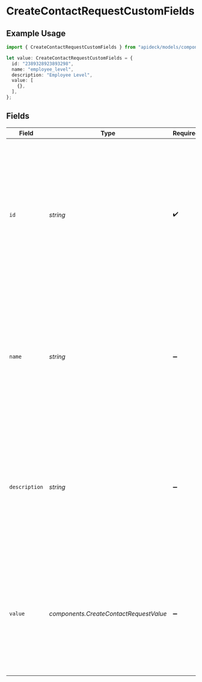 # CreateContactRequestCustomFields

## Example Usage

```typescript
import { CreateContactRequestCustomFields } from "apideck/models/components";

let value: CreateContactRequestCustomFields = {
  id: "2389328923893298",
  name: "employee_level",
  description: "Employee Level",
  value: [
    {},
  ],
};
```

## Fields

| Field                                                                                                                                                                                                                                                 | Type                                                                                                                                                                                                                                                  | Required                                                                                                                                                                                                                                              | Description                                                                                                                                                                                                                                           | Example                                                                                                                                                                                                                                               |
| ----------------------------------------------------------------------------------------------------------------------------------------------------------------------------------------------------------------------------------------------------- | ----------------------------------------------------------------------------------------------------------------------------------------------------------------------------------------------------------------------------------------------------- | ----------------------------------------------------------------------------------------------------------------------------------------------------------------------------------------------------------------------------------------------------- | ----------------------------------------------------------------------------------------------------------------------------------------------------------------------------------------------------------------------------------------------------- | ----------------------------------------------------------------------------------------------------------------------------------------------------------------------------------------------------------------------------------------------------- |
| `id`                                                                                                                                                                                                                                                  | *string*                                                                                                                                                                                                                                              | :heavy_check_mark:                                                                                                                                                                                                                                    | A unique identifier for the custom field, required to distinguish this field from others within the CRM system. This ID must be a non-empty string and is essential for ensuring that the correct custom field is referenced during contact creation. | 2389328923893298                                                                                                                                                                                                                                      |
| `name`                                                                                                                                                                                                                                                | *string*                                                                                                                                                                                                                                              | :heavy_minus_sign:                                                                                                                                                                                                                                    | The name assigned to the custom field, which provides a human-readable label for this field within the CRM. This property is optional but recommended for clarity when managing custom fields.                                                        | employee_level                                                                                                                                                                                                                                        |
| `description`                                                                                                                                                                                                                                         | *string*                                                                                                                                                                                                                                              | :heavy_minus_sign:                                                                                                                                                                                                                                    | Additional information or context about the custom field, helping users understand its purpose and usage. This optional property can enhance the clarity and utility of the custom field within the CRM.                                              | Employee Level                                                                                                                                                                                                                                        |
| `value`                                                                                                                                                                                                                                               | *components.CreateContactRequestValue*                                                                                                                                                                                                                | :heavy_minus_sign:                                                                                                                                                                                                                                    | The value assigned to the custom field, representing the data or information stored in this field. This property is optional and should match the expected data type for the field's intended use.                                                    |                                                                                                                                                                                                                                                       |